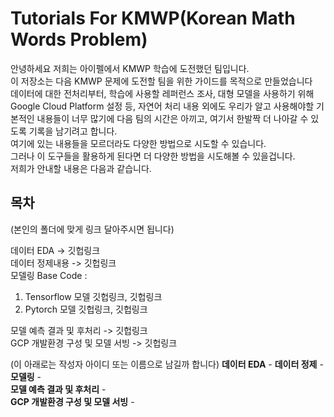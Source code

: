 # Tutorials For KMWP(Korean Math Words Problem)  
안녕하세요 저희는 아이펠에서 KMWP 학습에 도전했던 팀입니다.  
이 저장소는 다음 KMWP 문제에 도전할 팀을 위한 가이드를 목적으로 만들었습니다  
데이터에 대한 전처리부터, 학습에 사용할 레퍼런스 조사, 대형 모델을 사용하기 위해 Google Cloud Platform  설정 등, 자연어 처리 내용 외에도 우리가 알고 사용해야할 기본적인 내용들이 너무 많기에 다음 팀의 시간은 아끼고, 여기서 한발짝 더 나아갈 수 있도록 기록을 남기려고 합니다.  
여기에 있는 내용들을 모르더라도 다양한 방법으로 시도할 수 있습니다.  
그러나 이 도구들을 활용하게 된다면 더 다양한 방법을 시도해볼 수 있을겁니다.  
저희가 안내할 내용은 다음과 같습니다.  

## 목차  

(본인의 폴더에 맞게 링크 달아주시면 됩니다)

데이터 EDA -> 깃헙링크  
데이터 정제내용 -> 깃헙링크  
모델링 Base Code :  
1. Tensorflow 모델  깃헙링크, 깃헙링크  
2. Pytorch 모델   깃헙링크, 깃헙링크  
  
모델 예측 결과 및 후처리 -> 깃헙링크  
GCP 개발환경 구성 및 모델 서빙 -> 깃헙링크
    
(이 아래로는 작성자 아이디 또는 이름으로 남길까 합니다)
**데이터 EDA** - 
**데이터 정제** -  
**모델링** -  
**모델 예측 결과 및 후처리** -  
**GCP 개발환경 구성 및 모델 서빙** -  


